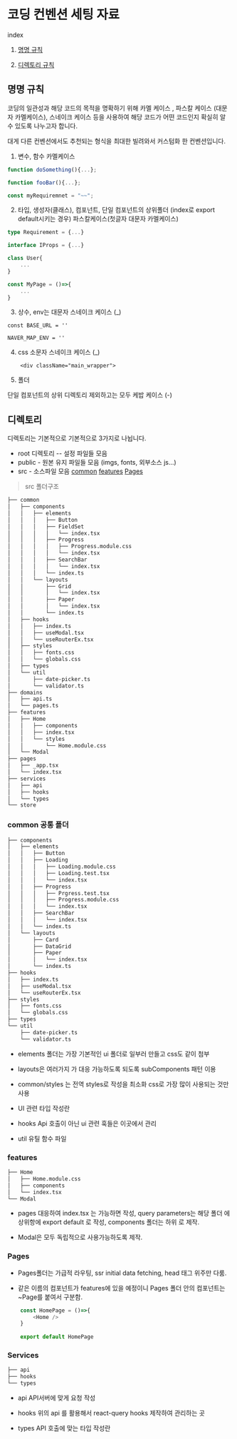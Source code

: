 # 코딩 컨벤션 세팅 자료

index

1. [명명 규칙](#명명-규칙)

2. [디렉토리 규칙](#디렉토리)

## 명명 규칙

코딩의 일관성과 해당 코드의 목적을 명확하기 위해 카멜 케이스 , 파스칼 케이스 (대문자 카멜케이스), 스네이크 케이스 등을 사용하여 해당 코드가 어떤 코드인지 확실히 알 수 있도록 나누고자 합니다.

대게 다른 컨벤션에서도 추천되는 형식을 최대한 빌려와서 커스텀화 한 컨벤션입니다.

1. 변수, 함수 카멜케이스

```ts
function doSomething(){...};

function fooBar(){...};

const myRequiremnet = "~~"; 
```

2. 타입, 생성자(클래스), 컴포넌트, 단일 컴포넌트의 상위폴더 (index로 export default시키는 경우) 파스칼케이스(첫글자 대문자 카멜케이스)

```ts
type Requirement = {...}

interface IProps = {...}

class User{
    ...
}

const MyPage = ()=>{
    ...
}
```

3. 상수, env는 대문자 스네이크 케이스 (_)
```
const BASE_URL = ''

NAVER_MAP_ENV = ''
```

4. css 소문자 스네이크 케이스 (_)
```
    <div className="main_wrapper">
```

5. 폴더 

단일 컴포넌트의 상위 디렉토리 제외하고는 모두 케밥 케이스 (-)

## 디렉토리

디렉토리는 기본적으로 기본적으로 3가지로 나뉩니다.

- root 디렉토리 -- 설정 파일들 모음
- public - 원본 유지 파일들 모음 (imgs, fonts, 외부소스 js...)
- src - 소스파일 모음 [common](#common-공통-폴더) [features](#features) [Pages](#pages)

> src 폴더구조
```bash
├── common
│   ├── components
│   │   ├── elements
│   │   │   ├── Button
│   │   │   ├── FieldSet
│   │   │   │   └── index.tsx
│   │   │   ├── Progress
│   │   │   │   ├── Progress.module.css
│   │   │   │   └── index.tsx
│   │   │   ├── SearchBar
│   │   │   │   └── index.tsx
│   │   │   └── index.ts
│   │   └── layouts
│   │       ├── Grid
│   │       │   └── index.tsx
│   │       ├── Paper
│   │       │   └── index.tsx
│   │       └── index.ts
│   ├── hooks
│   │   ├── index.ts
│   │   ├── useModal.tsx
│   │   └── useRouterEx.tsx
│   ├── styles
│   │   ├── fonts.css
│   │   └── globals.css
│   ├── types
│   └── util
│       ├── date-picker.ts
│       └── validator.ts
├── domains
│   ├── api.ts
│   └── pages.ts
├── features
│   ├── Home
│   │   ├── components
│   │   ├── index.tsx
│   │   └── styles
│   │       └── Home.module.css
│   └── Modal
├── pages
│   ├── _app.tsx
│   └── index.tsx
├── services
│   ├── api
│   ├── hooks
│   └── types
└── store
```

### common 공통 폴더


```bash
├── components
│   ├── elements
│   │   ├── Button
│   │   ├── Loading
│   │   │   ├── Loading.module.css
│   │   │   ├── Loading.test.tsx
│   │   │   └── index.tsx
│   │   ├── Progress
│   │   │   ├── Prgress.test.tsx
│   │   │   ├── Progress.module.css
│   │   │   └── index.tsx
│   │   ├── SearchBar
│   │   │   └── index.tsx
│   │   └── index.ts
│   └── layouts
│       ├── Card
│       ├── DataGrid
│       ├── Paper
│       │   └── index.tsx
│       └── index.ts
├── hooks
│   ├── index.ts
│   ├── useModal.tsx
│   └── useRouterEx.tsx
├── styles
│   ├── fonts.css
│   └── globals.css
├── types
└── util
    ├── date-picker.ts
    └── validator.ts
```

- elements 폴더는 가장 기본적인 ui 폴더로 일부러 만들고 css도 같이 첨부

- layouts은 여러가지 가 대응 가능하도록 되도록 subComponents 패턴 이용

- common/styles 는 전역 styles로 작성을 최소화 css로 가장 많이 사용되는 것만 사용

- UI 관련 타입 작성란

- hooks Api 호출이 아닌 ui 관련 훅들은 이곳에서 관리

- util 유틸 함수 파일

### features

```bash
├── Home
│   ├── Home.module.css
│   ├── components
│   └── index.tsx
└── Modal
```

- pages 대응하여 index.tsx 는 가능하면 작성, query parameters는 해당 폴더 에 상위항에 export default 로 작성, components 폴더는 하위 로 제작.

- Modal은 모두 독립적으로 사용가능하도록 제작.

### Pages

- Pages폴더는 가급적 라우팅, ssr initial data fetching, head 태그 위주만 다룸.

- 같은 이름의 컴포넌트가 features에 있을 예정이니 Pages 폴더 안의 컴포넌트는 ~Page를 붙여서 구분함.

```ts
    const HomePage = ()=>{
        <Home />
    }
    
    export default HomePage
```


### Services

```bash
├── api
├── hooks
└── types
```

- api API서버에 맞게 요청 작성

- hooks 위의 api 를 활용해서 react-query hooks 제작하여 관리하는 곳

- types API 호출에 맞는 타입 작성란